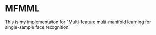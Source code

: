 # MFMML
This is my implementation for "Multi-feature multi-manifold learning for single-sample face recognition 
